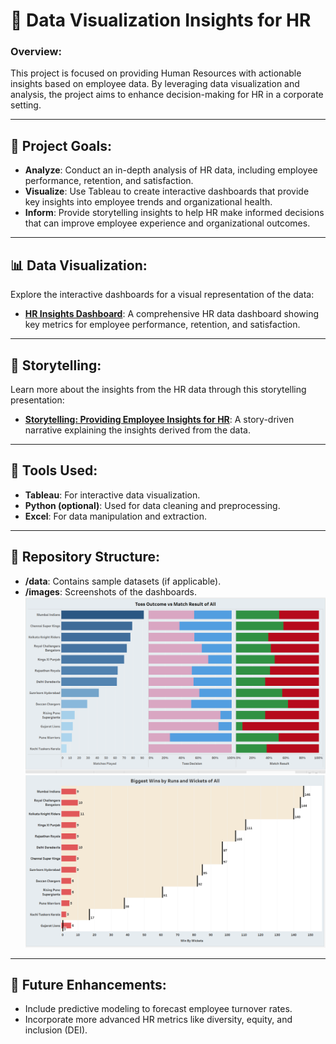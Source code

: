 # 🏢 Data Visualization Insights for HR

### Overview:
This project is focused on providing Human Resources with actionable insights based on employee data. By leveraging data visualization and analysis, the project aims to enhance decision-making for HR in a corporate setting.

---

## 🎯 Project Goals:
- **Analyze**: Conduct an in-depth analysis of HR data, including employee performance, retention, and satisfaction.
- **Visualize**: Use Tableau to create interactive dashboards that provide key insights into employee trends and organizational health.
- **Inform**: Provide storytelling insights to help HR make informed decisions that can improve employee experience and organizational outcomes.

---

## 📊 Data Visualization:
Explore the interactive dashboards for a visual representation of the data:

- **[HR Insights Dashboard](https://public.tableau.com/views/HRINSIGHTSDASHBOARD/HRInsightsDashboard?:language=en-GB&:display_count=n&:origin=viz_share_link)**: A comprehensive HR data dashboard showing key metrics for employee performance, retention, and satisfaction.

---

## 🎥 Storytelling:
Learn more about the insights from the HR data through this storytelling presentation:

- **[Storytelling: Providing Employee Insights for HR](https://public.tableau.com/views/Storytelling-ProvidingEmployeesInsightsforHR/Story1?:language=en-GB&:display_count=n&:origin=viz_share_link)**: A story-driven narrative explaining the insights derived from the data.

---

## 🔧 Tools Used:
- **Tableau**: For interactive data visualization.
- **Python (optional)**: Used for data cleaning and preprocessing.
- **Excel**: For data manipulation and extraction.

---

## 📂 Repository Structure:
- **/data**: Contains sample datasets (if applicable).
- **/images**: Screenshots of the dashboards.
![Dashboard Screenshot 1](https://github.com/Popsy96/IPL-Data-Insights/blob/Files/Screenshot%202023-10-22%20225736.png) <!-- Replace with screenshots from your Tableau dashboard -->
![Dashboard Screenshot 2](https://github.com/Popsy96/IPL-Data-Insights/blob/Files/Screenshot%202023-10-22%20225813.png)

---

## 🚀 Future Enhancements:
- Include predictive modeling to forecast employee turnover rates.
- Incorporate more advanced HR metrics like diversity, equity, and inclusion (DEI).
